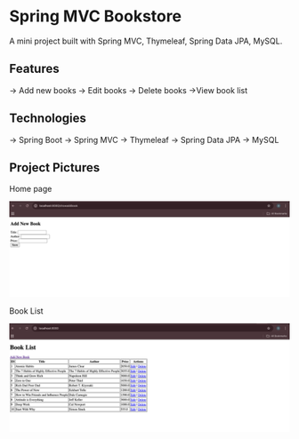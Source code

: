 # Spring MVC Bookstore

A mini project built with Spring MVC, Thymeleaf, Spring Data JPA, MySQL.

## Features
-> Add new books
-> Edit books
-> Delete books
->View book list

## Technologies
-> Spring Boot
-> Spring MVC
-> Thymeleaf
-> Spring Data JPA
-> MySQL

## Project Pictures

Home page

![image alt](https://github.com/Gondlashiva/SpringMVC-Bookstore-Project/blob/775339d527a32381efa5f774b7460507e555d5ac/Add_Book.png)

Book List

![image alt](https://github.com/Gondlashiva/SpringMVC-Bookstore-Project/blob/e34a812bb6e0f2acc93c95e3d85f21615ca81859/BooK_List.png)

